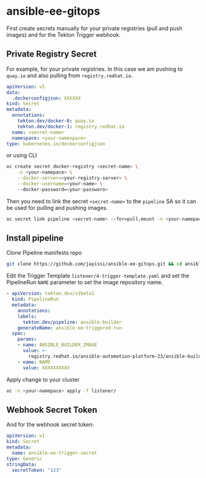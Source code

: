 # ansible-ee-gitops

First create secrets manually for your private registries (pull and push images) and for the Tekton Trigger webhook.

## Private Registry Secret

For example, for your private registries. In this case we am pushing to `quay.io` and also pulling from `registry.redhat.io`.

```yaml
apiVersion: v1
data:
  .dockerconfigjson: XXXXXX
kind: Secret
metadata:
  annotations:
    tekton.dev/docker-0: quay.io
    tekton.dev/docker-1: registry.redhat.io
  name: <secret-name>
  namespace: <your-namespace>
type: kubernetes.io/dockerconfigjson
```
or using CLI

```bash
oc create secret docker-registry <secret-name> \
    -n <your-namepace> \
    --docker-server=<your-registry-server> \
    --docker-username=<your-name> \ 
    --docker-password=<your-passworo>
```

Then you need to link the secret `<secret-name>` to the `pipeline` SA so it can be used for pulling and pushing images.
```bash
oc secret link pipeline <secret-name> --for=pull,mount -n <your-namepace>
```

## Install pipeline

Clone Pipeline manifests repo
```bash
git clone https://github.com/jayissi/ansible-ee-gitops.git && cd ansible-ee-gitops
```

Edit the Trigger Template `listener/4-trigger-template.yaml` and set the PipelineRun `NAME` parameter to set the image repository name.
```yaml
- apiVersion: tekton.dev/v1beta1
  kind: PipelineRun
  metadata:
    annotations:
    labels:
      tekton.dev/pipeline: ansible-builder
    generateName: ansible-ee-triggered-run-
  spec:
    params:
    - name: ANSIBLE_BUILDER_IMAGE
      value: >-
        registry.redhat.io/ansible-automation-platform-23/ansible-builder-rhel8:latest
    - name: NAME
      value: XXXXXXXXXX
```

Apply change to your cluster
```bash
oc -n <your-namepace> apply -f listener/
```

## Webhook Secret Token

And for the webhook secret token:
```yaml
apiVersion: v1
kind: Secret
metadata:
  name: ansible-ee-trigger-secret
type: Generic
stringData:
  secretToken: "123"
```
